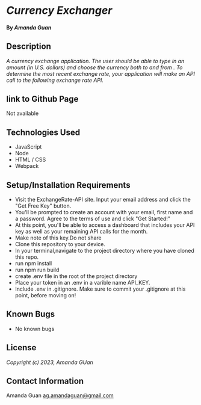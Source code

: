 # _Currency Exchanger_

#### By _**Amanda Guan**_

## Description

_A currency exchange application. The user should be able to type in an amount (in U.S. dollars) and choose the currency both to and from . To determine the most recent exchange rate, your application will make an API call to the following exchange rate API._

## link to Github Page

Not available

## Technologies Used

- JavaScript
- Node
- HTML / CSS
- Webpack

## Setup/Installation Requirements

- Visit the ExchangeRate-API site. Input your email address and click the "Get Free Key" button.
- You'll be prompted to create an account with your email, first name and a password. Agree to the terms of use and click "Get Started!"
- At this point, you'll be able to access a dashboard that includes your API key as well as your remaining API calls for the month.
- Make note of this key.Do not share
- Clone this repository to your device.
- In your terminal,navigate to the project directory where you have cloned this repo.
- run npm install
- run npm run build
- create .env file in the root of the project directory
- Place your token in an .env in a varible name API_KEY.
- Include .env in .gitignore. Make sure to commit your .gitignore at this point, before moving on!

## Known Bugs

- No known bugs

## License

_Copyright (c) 2023, Amanda GUan_

## Contact Information

Amanda Guan <ag.amandaguan@gmail.com>
